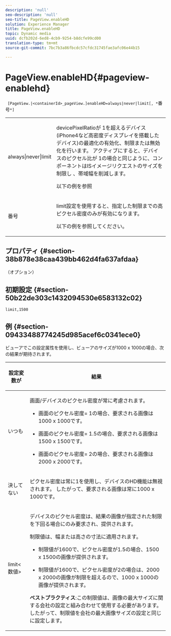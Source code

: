 ```yaml
---
description: 'null'
seo-description: 'null'
seo-title: PageView.enableHD
solution: Experience Manager
title: PageView.enableHD
topic: Dynamic media
uuid: dcfb202d-6ed8-4cb9-9254-b8dcfe99cd00
translation-type: tm+mt
source-git-commit: 7bc7b3a86fbcdc57cfdc31745fae3afc06e44b15

---
```



# PageView.enableHD{#pageview-enablehd}

` [PageView.|<containerId>_pageView.]enableHD=always|never|limit[, *`番号`*]`

<table id="table_0BEA0B5FFDF64E5594B534B2A87A6D88"> 
 <tbody> 
  <tr> 
   <td colname="col1"> <p> <span class="codeph"> always|never|limit</span> </p> </td> 
   <td colname="col2"> <p> devicePixelRatioが <span class="codeph"> 1を超えるデバイス(iPhone4など高密度ディスプレイを搭載したデバイス</span><span class="codeph"></span>)の最適化の有効化、制限または無効化を行います。 アクティブにすると、デバイスのピクセル比が <span class="codeph"> 1の場合と同じように、コンポーネントはISイメージリクエストのサイズを制限し</span> 、帯域幅を削減します。 </p> <p>以下の例を参照 </p> </td> 
  </tr> 
  <tr> 
   <td colname="col1"> <p> <span class="codeph"><span class="varname"> 番号</span></span> </p> </td> 
   <td colname="col2"> <p> limit設定を使用すると、指定した制限までの高ピクセル密度のみが有効になります。 </p> <p>以下の例を参照してください。 </p> </td> 
  </tr> 
 </tbody> 
</table>

## プロパティ {#section-38b878e38caa439bb462d4fa637afdaa}

（オプション）

## 初期設定 {#section-50b22de303c1432094530e6583132c02}

`limit,1500`

## 例 {#section-09433488774245d985acef6c0341ece0}

ビューアでこの設定属性を使用し、ビューアのサイズが1000 x 1000の場合、次の結果が期待されます。

<table id="table_F97FEDA0EE1B4EF6AC9FF9060548ACA4"> 
 <thead> 
  <tr> 
   <th colname="col1" class="entry"> <p>設定変数が </p> </th> 
   <th colname="col2" class="entry"> <p>結果 </p> </th> 
  </tr>
 </thead>
 <tbody> 
  <tr> 
   <td colname="col1"> <p><span class="codeph"> いつも</span> </p> </td> 
   <td colname="col2"> <p>画面/デバイスのピクセル密度が常に考慮されます。 </p> <p> 
     <ul id="ul_D8F31FDFCDB74B75A3B1BFBEE33AF2E2"> 
      <li id="li_8A1C6DCCE10545349C73029729211BB2"> <p>画面のピクセル密度= 1の場合、要求される画像は1000 x 1000です。 </p> </li> 
      <li id="li_884156A34AC64B4E9B3ACC4C25EB710F"> <p>画面のピクセル密度= 1.5の場合、要求される画像は1500 x 1500です。 </p> </li> 
      <li id="li_7EC699284A7F4E679E512C3DA8B5454F"> <p>画面のピクセル密度= 2の場合、要求される画像は2000 x 2000です。 </p> </li> 
     </ul> </p> </td> 
  </tr> 
  <tr> 
   <td colname="col1"> <p><span class="codeph"> 決してない</span> </p> </td> 
   <td colname="col2"> <p>ピクセル密度は常に1を使用し、デバイスのHD機能は無視されます。 したがって、要求される画像は常に1000 x 1000です。 </p> </td> 
  </tr> 
  <tr> 
   <td colname="col1"> <p><span class="codeph"> limit&lt;数値&gt;</span> </p> </td> 
   <td colname="col2"> <p>デバイスのピクセル密度は、結果の画像が指定された制限を下回る場合にのみ要求され、提供されます。 </p> <p>制限値は、幅または高さの寸法に適用されます。 </p> <p> 
     <ul id="ul_CEC06B2280164951BA1A0ADED99E8050"> 
      <li id="li_CA7A0980ACC54690A4F212DF53E2DC8A"> <p>制限値が1600で、ピクセル密度が1.5の場合、1500 x 1500の画像が提供されます。 </p> </li> 
      <li id="li_A4AAD7FBFA0347B082789511CA6768A5"> <p>制限値が1600で、ピクセル密度が2の場合は、2000 x 2000の画像が制限を超えるので、1000 x 1000の画像が提供されます。 </p> </li> 
     </ul> </p> <p><b>ベストプラクティス</b>:この制限値は、画像の最大サイズに関する会社の設定と組み合わせて使用する必要があります。 したがって、制限値を会社の最大画像サイズの設定と同じに設定します。 </p> </td> 
  </tr> 
 </tbody> 
</table>

